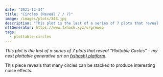 ```yaml
---
date: "2021-12-14"
title: "Circles (Reveal 7 / 7)"
image: /images/plots/348.jpg
description: "This plot is the last of a series of 7 plots that reveal 'Plottable Circles' – my next plottable generative art on fxhash"
nftGenerator: https://www.fxhash.xyz/u/greweb
tags:
  - plottable-circles
---
```


_This plot is the last of a series of 7 plots that reveal "Plottable Circles" – my next plottable generative art on [fx(hash) platform](https://fxhash.xyz/u/greweb)._

This piece reveals that many circles can be stacked to produce interesting noise effects.
